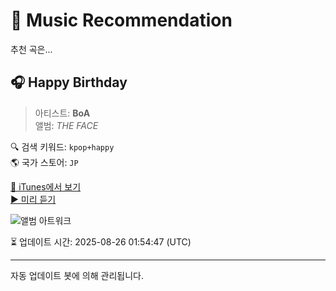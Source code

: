 
# 🎵 Music Recommendation

추천 곡은...

## 🎧 Happy Birthday  
> 아티스트: **BoA**  
> 앨범: _THE FACE_  

🔍 검색 키워드: `kpop+happy`  
🌎 국가 스토어: `JP`

[🔗 iTunes에서 보기](https://music.apple.com/jp/album/happy-birthday/274531315?i=274531596&uo=4)  
[▶️ 미리 듣기](https://audio-ssl.itunes.apple.com/itunes-assets/AudioPreview115/v4/b6/79/91/b67991ba-d43d-897c-67d8-afed03339b31/mzaf_8513474967615152935.plus.aac.p.m4a)

![앨범 아트워크](https://is1-ssl.mzstatic.com/image/thumb/Music/29/21/a3/mzi.urotgelj.jpg/100x100bb.jpg)

⏳ 업데이트 시간: 2025-08-26 01:54:47 (UTC)

---
자동 업데이트 봇에 의해 관리됩니다.

